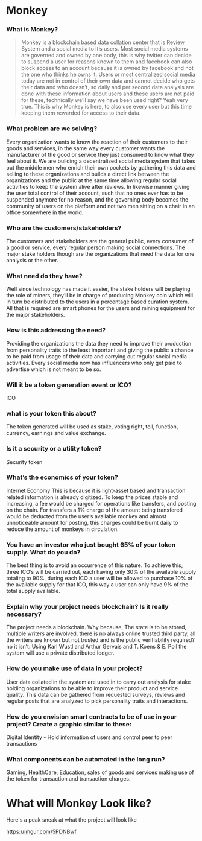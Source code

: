 # Monkey

### What is Monkey?
>Monkey is a blockchain based data collation center that is Review System and a social media to it’s users.
Most social media systems are governed and owned by one body, this is why twitter can decide to suspend a user for reasons known to them and facebook can also block access to an account because it is owned by facebook and not the one who thinks he owns it.
Users or most centralized social media today are not in control of their own data and cannot decide who gets their data and who doesn’t, so daily and per second data analysis are done with these information about users and these users are not paid for these, technically we’ll say we have been used right? Yeah very true.
This is why Monkey is here, to also use every user but this time keeping them rewarded for access to their data. 

### What problem are we solving?

Every organization wants to know the reaction of their customers to their goods and services, in the same way every customer wants the manufacturer of the good or service they just consumed to know what they feel about it.
We are building a decentralized social media system that takes out the middle men who enrich their own pockets by gathering this data and selling to these organizations and builds a direct link between the organizations and the public at the same time allowing regular social activities to keep the system alive after reviews.
In likewise manner giving the user total control of their account, such that no ones ever has to be suspended anymore for no reason, and the governing body becomes the community of users on the platform and not two men sitting on a chair in an office somewhere in the world.

### Who are the customers/stakeholders? 
The customers and stakeholders are the general public, every consumer of a good or service, every regular person making social connections.
The major stake holders though are the organizations that need the data for one analysis or the other.

### What need do they have?
Well since technology has made it easier, the stake holders will be playing the role of miners, they’ll be in charge of producing Monkey coin which will in turn be distributed to the users in a percentage based curation system.
All that is required are smart phones for the users and mining equipment for the major stakeholders.

### How is this addressing the need?
Providing the organizations the data they need to improve their production from personality traits to the least important and giving the public a chance to be paid from usage of their data and carrying out regular social media activities.
Every social media now has influencers who only get paid to advertise which is not meant to be so.

### Will it be a token generation event or ICO?
ICO

### what is your token this about?
The token generated will be used as stake, voting right, toll, function, currency, earnings and value exchange.

### Is it a security or a utility token?
Security token

### What’s the economics of your token?
Internet Economy
This is because it is light-asset based and transaction related information is already digitized.
To keep the prices stable and increasing, a fee would be charged for operations like transfers, and posting on the chain. For transfers a 1% charge of the amount being transfered would be deducted from the user’s available monkey and almost unnoticeable amount for posting, this charges could be burnt daily to reduce the amount of monkeys in circulation.

### You have an investor who just bought 65% of your token supply. What do you do?
The best thing is to avoid an occurrence of this nature. To achieve this, three ICO’s will be carried out, each having only 30% of the available supply totaling to 90%, during each ICO a user will be allowed to purchase 10% of the available supply for that ICO, this way a user can only have 9% of the total supply available.

### Explain why your project needs blockchain? Is it really necessary?
The project needs a blockchain.
Why because, The state is to be stored, multiple writers are involved, there is no always online trusted third party, all the writers are known but not trusted and is the public verifiability required? no it isn’t.
Using Karl Wustl and Arthur Gervais and T. Koens & E. Poll the system will use a private distributed ledger.

### How do you make use of data in your project? 
User data collated in the system are used in to carry out analysis for stake holding organizations to be able to improve their product and service quality.
This data can be gathered from requested surveys, reviews and regular posts that are analyzed to pick personality traits and interactions.


### How do you envision smart contracts to be of use in your project? Create a graphic similar to these:
Digital Identity - Hold information of users and control peer to peer transactions

### What components can be automated in the long run?
Gaming, HealthCare, Education, sales of goods and services making use of the token for transaction and transaction charges.

# What will Monkey Look like?


Here's a peak sneak at what the project will look like

https://imgur.com/5PDNBwf
